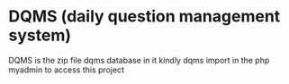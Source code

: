 # DQMS (daily question management system)
DQMS is the zip file 
dqms database in it
kindly dqms import in the php myadmin to access this project
